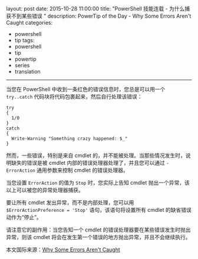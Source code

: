 ﻿layout: post
date: 2015-10-28 11:00:00
title: "PowerShell 技能连载 - 为什么捕获不到某些错误 "
description: PowerTip of the Day - Why Some Errors Aren't Caught
categories:
- powershell
- tip
tags:
- powershell
- tip
- powertip
- series
- translation
---
当您在 PowerShell 中收到一条红色的错误信息时，您总是可以用一个 `try..catch` 代码块将代码包裹起来，然后自行处理该错误：

    try
    {
      1/0
    }
    catch
    {
      Write-Warning "Something crazy happened: $_"
    }

然而，一些错误，特别是来自 cmdlet 的，并不能被处理。当那些情况发生时，说明缺失的错误是被 cmdlet 内部的错误处理器处理了，并且您可以通过 `-ErrorAction` 通用参数来控制 cmdlet 的错误处理器。

当您设置 `ErrorAction` 的值为 `Stop` 时，您实际上告知 cmdlet 抛出一个异常，该以上可以被您的异常处理器捕获。

要让所有 cmdlet 发出异常，而不是内部处理，您可以用 `$ErrorActionPreference = 'Stop'` 语句，该语句将设置所有 cmdlet 的缺省错误动作为“停止”。

请注意它的副作用：当您告知一个 cmdlet 的错误处理器要在某些错误发生时抛出异常，则该 cmdlet 将会在发生第一个错误的地方抛出异常，并且不会继续执行。

<!--more-->
本文国际来源：[Why Some Errors Aren't Caught](http://community.idera.com/powershell/powertips/b/tips/posts/why-some-errors-aren-t-caught)
